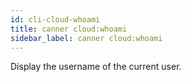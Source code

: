 ```yaml
---
id: cli-cloud-whoami
title: canner cloud:whoami
sidebar_label: canner cloud:whoami
---
```


Display the username of the current user.
